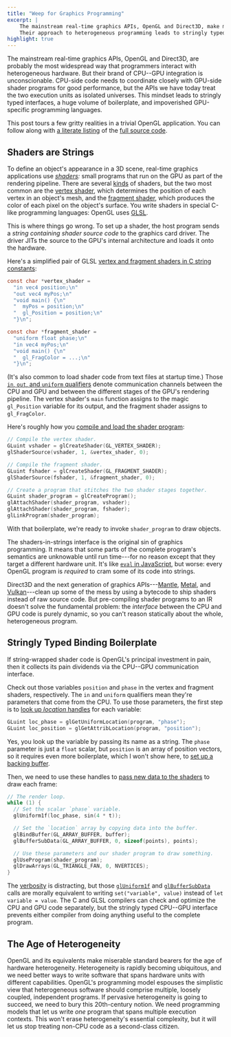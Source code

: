 ```yaml
---
title: "Weep for Graphics Programming"
excerpt: |
    The mainstream real-time graphics APIs, OpenGL and Direct3D, make miserable standard bearers for the age of hardware heterogeneity.
    Their approach to heterogeneous programming leads to stringly typed interfaces, a huge volume of boilerplate, and impoverished GPU-specific programming languages.
highlight: true
---
```

The mainstream real-time graphics APIs, OpenGL and Direct3D, are probably the most widespread way that programmers interact with heterogeneous hardware.
But their brand of CPU--GPU integration is unconscionable.
CPU-side code needs to coordinate closely with GPU-side shader programs for good performance, but the APIs we have today treat the two execution units as isolated universes.
This mindset leads to stringly typed interfaces, a huge volume of boilerplate, and impoverished GPU-specific programming languages.

This post tours a few gritty realities in a trivial OpenGL application.
You can follow along with [a literate listing][tinygl-rendered] of the [full source code][tinygl].

[tinygl-rendered]: http://sampsyo.github.io/tinygl/
[tinygl]: https://github.com/sampsyo/tinygl/blob/master/tinygl.c


## Shaders are Strings

To define an object's appearance in a 3D scene, real-time graphics applications use *[shaders][shader]:* small programs that run on the GPU as part of the rendering pipeline.
There are several [kinds][shader kinds] of shaders, but the two most common are the [vertex shader][vtx], which determines the position of each vertex in an object's mesh, and the [fragment shader][frag], which produces the color of each pixel on the object's surface.
You write shaders in special C-like programming languages: OpenGL uses [GLSL][].

This is where things go wrong. To set up a shader, the host program sends a *string containing shader source code* to the graphics card driver.
The driver JITs the source to the GPU's internal architecture and loads it onto the hardware.

Here's a simplified pair of GLSL [vertex and fragment shaders in C string constants][tgl-shaders]:

```c
const char *vertex_shader =
  "in vec4 position;\n"
  "out vec4 myPos;\n"
  "void main() {\n"
  "  myPos = position;\n"
  "  gl_Position = position;\n"
  "}\n";

const char *fragment_shader =
  "uniform float phase;\n"
  "in vec4 myPos;\n"
  "void main() {\n"
  "  gl_FragColor = ...;\n"
  "}\n";
```

(It's also common to load shader code from text files at startup time.)
Those [`in`, `out`, and `uniform` qualifiers][qualifiers] denote communication channels between the CPU and GPU and between the different stages of the GPU's rendering pipeline.
The vertex shader's `main` function assigns to the magic `gl_Position` variable for its output, and the fragment shader assigns to `gl_FragColor`.

Here's roughly how you [compile and load the shader program][tgl-compile]:

```c
// Compile the vertex shader.
GLuint vshader = glCreateShader(GL_VERTEX_SHADER);
glShaderSource(vshader, 1, &vertex_shader, 0);

// Compile the fragment shader.
GLuint fshader = glCreateShader(GL_FRAGMENT_SHADER);
glShaderSource(fshader, 1, &fragment_shader, 0);

// Create a program that stitches the two shader stages together.
GLuint shader_program = glCreateProgram();
glAttachShader(shader_program, vshader);
glAttachShader(shader_program, fshader);
glLinkProgram(shader_program);
```

With that boilerplate, we're ready to invoke `shader_program` to draw objects.

The shaders-in-strings interface is the original sin of graphics programming.
It means that some parts of the complete program's semantics are unknowable until run time---for no reason except that they target a different hardware unit.
It's like [`eval` in JavaScript][eval], but worse: every OpenGL program is *required* to cram some of its code into strings.

Direct3D and the next generation of graphics APIs---[Mantle][], [Metal][], and [Vulkan][]---clean up some of the mess by using a bytecode to ship shaders instead of raw source code.
But pre-compiling shader programs to an IR doesn't solve the fundamental problem:
the *interface* between the CPU and GPU code is purely dynamic, so you can't reason statically about the whole, heterogeneous program.

[glsl]: https://www.opengl.org/documentation/glsl/
[shader]: https://en.wikipedia.org/wiki/Shader
[hlsl]: https://msdn.microsoft.com/en-us/library/windows/desktop/bb509561(v=vs.85).aspx
[eval]: https://developer.mozilla.org/en-US/docs/Web/JavaScript/Reference/Global_Objects/eval
[vtx]: https://www.opengl.org/wiki/Vertex_Shader
[frag]: https://www.opengl.org/wiki/Fragment_Shader
[qualifiers]: https://www.opengl.org/wiki/Type_Qualifier_(GLSL)
[vulkan]: https://www.khronos.org/vulkan/
[mantle]: http://www.amd.com/en-us/innovations/software-technologies/technologies-gaming/mantle
[metal]: https://developer.apple.com/metal/
[shader kinds]: https://en.wikipedia.org/wiki/Shader#Types

[tgl-shaders]: http://sampsyo.github.io/tinygl/#section-7
[tgl-compile]: http://sampsyo.github.io/tinygl/#section-18


## Stringly Typed Binding Boilerplate

If string-wrapped shader code is OpenGL's principal investment in pain,
then it collects its pain dividends via the CPU--GPU communication interface.

Check out those variables `position` and `phase` in the vertex and fragment shaders, respectively.
The `in` and `uniform` qualifiers mean they're parameters that come from the CPU.
To use those parameters, the first step is to [look up *location* handles][tgl-locs] for each variable:

```c
GLuint loc_phase = glGetUniformLocation(program, "phase");
GLuint loc_position = glGetAttribLocation(program, "position");
```

Yes, you look up the variable by passing its name as a string.
The `phase` parameter is just a `float` scalar, but `position` is an array of position vectors, so it requires even more boilerplate, which I won't show here, to [set up a backing buffer][tgl-buffer].

Then, we need to use these handles to [pass new data to the shaders][tgl-pass] to draw each frame:

```c
// The render loop.
while (1) {
  // Set the scalar `phase` variable.
  glUniform1f(loc_phase, sin(4 * t));

  // Set the `location` array by copying data into the buffer.
  glBindBuffer(GL_ARRAY_BUFFER, buffer);
  glBufferSubData(GL_ARRAY_BUFFER, 0, sizeof(points), points);

  // Use these parameters and our shader program to draw something.
  glUseProgram(shader_program);
  glDrawArrays(GL_TRIANGLE_FAN, 0, NVERTICES);
}
```

The [verbosity][tgl-pass] is distracting, but those [`glUniform1f`][glUniform] and [`glBufferSubData`][glBufferSubData] calls are morally equivalent to
writing `set("variable", value)` instead of `let variable = value`.
The C and GLSL compilers can check and optimize the CPU and GPU code separately,
but the stringly typed CPU--GPU interface prevents either compiler from doing anything useful to the complete program.

[tgl-locs]: http://sampsyo.github.io/tinygl/#section-28
[tgl-buffer]: http://sampsyo.github.io/tinygl/#section-34
[tgl-pass]: http://sampsyo.github.io/tinygl/#section-42
[glBufferSubData]: https://www.opengl.org/sdk/docs/man2/xhtml/glBufferSubData.xml
[glUniform]: https://www.khronos.org/opengles/sdk/docs/man/xhtml/glUniform.xml


## The Age of Heterogeneity

OpenGL and its equivalents make miserable standard bearers for the age of hardware heterogeneity.
Heterogeneity is rapidly becoming ubiquitous, and we need better ways to write software that spans hardware units with different capabilities.
OpenGL's programming model espouses the simplistic view that heterogeneous software should comprise multiple, loosely coupled, independent programs.
If pervasive heterogeneity is going to succeed, we need to bury this 20th-century notion. We need programming models that let us write *one* program that spans multiple execution contexts.
This won't erase heterogeneity's essential complexity, but it will let us stop treating non-CPU code as a second-class citizen.
